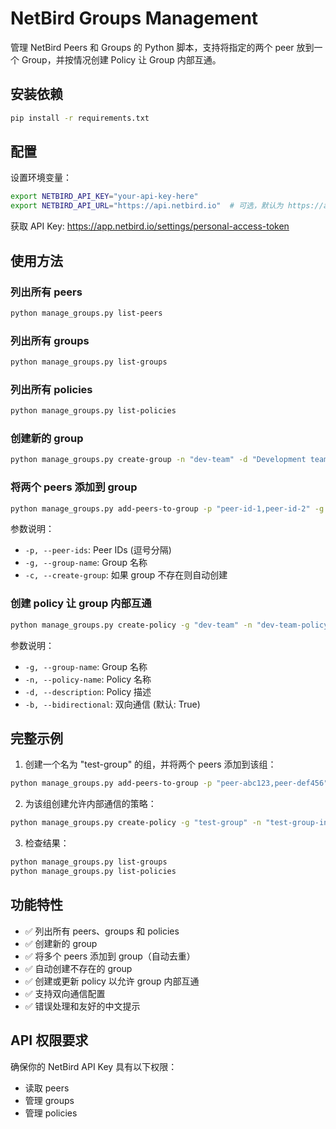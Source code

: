 # NetBird Groups Management

管理 NetBird Peers 和 Groups 的 Python 脚本，支持将指定的两个 peer 放到一个 Group，并按情况创建 Policy 让 Group 内部互通。

## 安装依赖

```bash
pip install -r requirements.txt
```

## 配置

设置环境变量：

```bash
export NETBIRD_API_KEY="your-api-key-here"
export NETBIRD_API_URL="https://api.netbird.io"  # 可选，默认为 https://api.netbird.io
```

获取 API Key: https://app.netbird.io/settings/personal-access-token

## 使用方法

### 列出所有 peers
```bash
python manage_groups.py list-peers
```

### 列出所有 groups
```bash
python manage_groups.py list-groups
```

### 列出所有 policies
```bash
python manage_groups.py list-policies
```

### 创建新的 group
```bash
python manage_groups.py create-group -n "dev-team" -d "Development team group"
```

### 将两个 peers 添加到 group
```bash
python manage_groups.py add-peers-to-group -p "peer-id-1,peer-id-2" -g "dev-team" -c
```

参数说明：
- `-p, --peer-ids`: Peer IDs (逗号分隔)
- `-g, --group-name`: Group 名称
- `-c, --create-group`: 如果 group 不存在则自动创建

### 创建 policy 让 group 内部互通
```bash
python manage_groups.py create-policy -g "dev-team" -n "dev-team-policy" -d "Allow dev team internal communication"
```

参数说明：
- `-g, --group-name`: Group 名称
- `-n, --policy-name`: Policy 名称
- `-d, --description`: Policy 描述
- `-b, --bidirectional`: 双向通信 (默认: True)

## 完整示例

1. 创建一个名为 "test-group" 的组，并将两个 peers 添加到该组：

```bash
python manage_groups.py add-peers-to-group -p "peer-abc123,peer-def456" -g "test-group" -c
```

2. 为该组创建允许内部通信的策略：

```bash
python manage_groups.py create-policy -g "test-group" -n "test-group-internal" -d "Allow internal communication for test group"
```

3. 检查结果：

```bash
python manage_groups.py list-groups
python manage_groups.py list-policies
```

## 功能特性

- ✅ 列出所有 peers、groups 和 policies
- ✅ 创建新的 group
- ✅ 将多个 peers 添加到 group（自动去重）
- ✅ 自动创建不存在的 group
- ✅ 创建或更新 policy 以允许 group 内部互通
- ✅ 支持双向通信配置
- ✅ 错误处理和友好的中文提示

## API 权限要求

确保你的 NetBird API Key 具有以下权限：
- 读取 peers
- 管理 groups
- 管理 policies